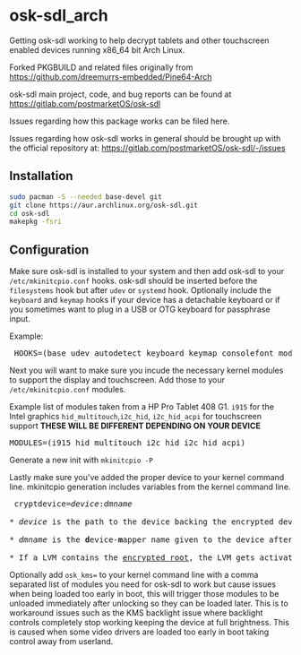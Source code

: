 # osk-sdl_arch
Getting osk-sdl working to help decrypt tablets and other touchscreen enabled devices running x86_64 bit Arch Linux.

Forked PKGBUILD and related files originally from https://github.com/dreemurrs-embedded/Pine64-Arch

osk-sdl main project, code, and bug reports can be found at https://gitlab.com/postmarketOS/osk-sdl

Issues regarding how this package works can be filed here. 

Issues regarding how osk-sdl works in general should be brought up with the official repository at: https://gitlab.com/postmarketOS/osk-sdl/-/issues

## Installation

```sh
sudo pacman -S --needed base-devel git
git clone https://aur.archlinux.org/osk-sdl.git
cd osk-sdl
makepkg -fsri
```

## Configuration

Make sure osk-sdl is installed to your system and then add osk-sdl to your ```/etc/mkinitcpio.conf``` hooks.
osk-sdl should be inserted before the ```filesystems``` hook but after ```udev``` or ```systemd``` hook.
Optionally include the ```keyboard``` and ```keymap``` hooks if your device has a detachable keyboard or if you sometimes want to plug in a USB or OTG keyboard for passphrase input.

Example:
<pre>
 HOOKS=(base udev autodetect keyboard keymap consolefont modconf block lvm2 <b>osk-sdl</b> filesystems fsck)
</pre>

Next you will want to make sure you incude the necessary kernel modules to support the display and touchscreen. 
Add those to your ```/etc/mkinitcpio.conf``` modules.

Example list of modules taken from a HP Pro Tablet 408 G1.
```i915``` for the Intel graphics
```hid_multitouch```,```i2c_hid```, ```i2c_hid_acpi``` for touchscreen support
**THESE WILL BE DIFFERENT DEPENDING ON YOUR DEVICE**
<pre>
MODULES=(i915 hid_multitouch i2c_hid i2c_hid_acpi)
</pre>

Generate a new init with ```mkinitcpio -P```


Lastly make sure you've added the proper device to your kernel command line. mkinitcpio generation includes variables from the kernel command line.
<pre>
 cryptdevice=<i>device</i>:<i>dmname</i>

* <i>device</i> is the path to the device backing the encrypted device. Usage of <a href="https://wiki.archlinux.org/title/Persistent_block_device_naming">persistent block device naming</a> is strongly recommended.

* <i>dmname</i> is the <b>d</b>evice-<b>m</b>apper name given to the device after decryption, which will be available as "/dev/mapper/<i>dmname</i>"

* If a LVM contains the <a href="https://wiki.archlinux.org/title/Dm-crypt/Encrypting_an_entire_system#LUKS_on_LVM">encrypted root</a>, the LVM gets activated first and the volume group containing the logical volume of the encrypted root serves as <i>device</i>. It is then followed by the respective volume group to be mapped to root. The parameter follows the form of "cryptdevice=<i>/dev/vgname/lvname</i>:<i>dmname</i>".
</pre>


Optionally add ```osk_kms=``` to your kernel command line with a comma separated list of modules you need for osk-sdl to work but cause issues when being loaded too early in boot, this will trigger those modules to be unloaded immediately after unlocking so they can be loaded later. 
This is to workaround issues such as the KMS backlight issue where backlight controls completely stop working keeping the device at full brightness. This is caused when some video drivers are loaded too early in boot taking control away from userland. 

